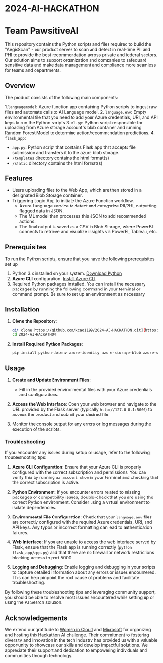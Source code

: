 # 2024-AI-HACKATHON
# Team PawsitiveAI

This repository contains the Python scripts and files required to build the "AegisScan" - our product serves to scan and detect in real-time PII and PHI to provide the best recommendation across private and federal sectors. Our solution aims to support organization and companies to safeguard sensitive data and make data management and compliance more seamless for teams and departments. 
## Overview

The product consists of the following main components:

1.`languagemodel`: Azure function app containing Python scripts to ingest raw files and automate calls to AI Language model.
2. `language.env`: Empty environmental file that you need to add your Azure credentials, URI, and API keys to run the Python scripts
3. `ml.py`: Python script responsible for uploading from Azure storage account's blob container and running Random Forest Model to determine action/recommendation predictions.
4. `flask_app`:
   * `app.py`: Python script that contains Flask app that accepts file submission and transfers it to the azure blob storage.
   * `/templates` directory contains the html format(s)
   * `/static` directory contains the html format(s)
## Features

* Users uploading files to the Web App, which are then stored in a designated Blob Storage container.
* Triggering Logic App to initiate the Azure Function workflow. 
    * Azure Language service to detect and categorize PII/PHI, outputting flagged data in JSON.
    * The ML model then processes this JSON to add recommended actions.
    * The final output is saved as a CSV in Blob Storage, where PowerBI connects to retrieve and visualize insights via PowerBI, Tableau, etc. 

## Prerequisites

To run the Python scripts, ensure that you have the following prerequisites set up:

1. Python 3.x installed on your system. [Download Python](https://www.python.org/downloads/)
2. **Azure CLI** configuration. [Install Azure CLI](https://learn.microsoft.com/en-us/cli/azure/install-azure-cli-macos)
3. Required Python packages installed. You can install the necessary packages by running the following command in your terminal or command prompt. Be sure to set up an environment as necessary

## Installation

1. **Clone the Repository**:
    ```bash
    git clone https://github.com/kcao1199/2024-AI-HACKATHON.git](https://github.com/keyofspade/Fall24---AI-HackaThon.git
    cd 2024-AI-HACKATHON
    ```

2. **Install Required Python Packages**:
    ```bash
    pip install python-dotenv azure-identity azure-storage-blob azure-search-documents flask
    ```

## Usage
  
1. **Create and Update Environment Files**:
   - Fill in the provided environmental files with your Azure credentials and configurations.
     
2. **Access the Web Interface**:
    Open your web browser and navigate to the URL provided by the Flask server (typically `http://127.0.0.1:5000`) to access the product and submit your desired file.
  
4. Monitor the console output for any errors or log messages during the execution of the scripts. 

### Troubleshooting

If you encounter any issues during setup or usage, refer to the following troubleshooting tips:

1. **Azure CLI Configuration**: Ensure that your Azure CLI is properly configured with the correct subscription and permissions. You can verify this by running `az account show` in your terminal and checking that the correct subscription is active.

2. **Python Environment**: If you encounter errors related to missing packages or compatibility issues, double-check that you are using the correct Python environment. Consider using a virtual environment to isolate dependencies.

3. **Environmental File Configuration**: Check that your `language.env` files are correctly configured with the required Azure credentials, URI, and API keys. Any typos or incorrect formatting can lead to authentication failures.

4. **Web Interface**: If you are unable to access the web interface served by Flask, ensure that the Flask app is running correctly (`python flask_app/app.py`) and that there are no firewall or network restrictions blocking access to port 5000.

5. **Logging and Debugging**: Enable logging and debugging in your scripts to capture detailed information about any errors or issues encountered. This can help pinpoint the root cause of problems and facilitate troubleshooting.

By following these troubleshooting tips and leveraging community support, you should be able to resolve most issues encountered while setting up or using the AI Search solution.
## Acknowledgements

We extend our gratitude to [Women in Cloud](https://www.womenincloud.com/) and [Microsoft](https://www.microsoft.com) for organizing and hosting this Hackathon AI challenge. Their commitment to fostering diversity and innovation in the tech industry has provided us with a valuable opportunity to showcase our skills and develop impactful solutions. We appreciate their support and dedication to empowering individuals and communities through technology.
